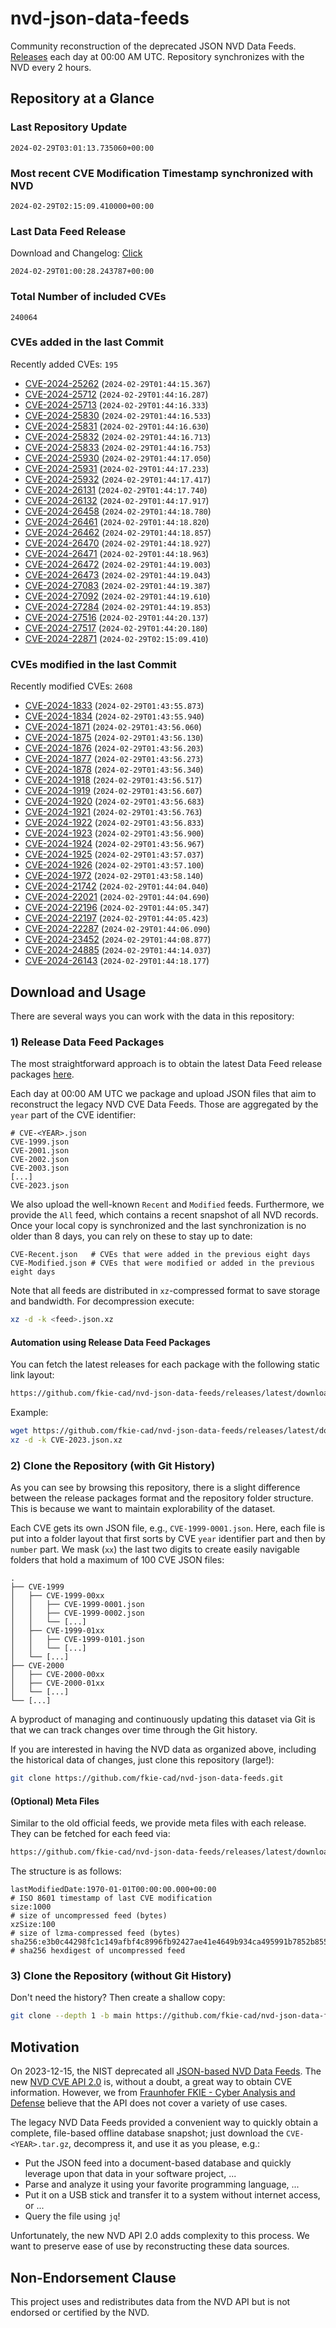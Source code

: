 # nvd-json-data-feeds

Community reconstruction of the deprecated JSON NVD Data Feeds. 
[Releases](https://github.com/fkie-cad/nvd-json-data-feeds/releases/latest) each day at 00:00 AM UTC.
Repository synchronizes with the NVD every 2 hours.

## Repository at a Glance

### Last Repository Update

```plain
2024-02-29T03:01:13.735060+00:00
```

### Most recent CVE Modification Timestamp synchronized with NVD

```plain
2024-02-29T02:15:09.410000+00:00
```

### Last Data Feed Release

Download and Changelog: [Click](https://github.com/fkie-cad/nvd-json-data-feeds/releases/latest)

```plain
2024-02-29T01:00:28.243787+00:00
```

### Total Number of included CVEs

```plain
240064
```

### CVEs added in the last Commit

Recently added CVEs: `195`

* [CVE-2024-25262](CVE-2024/CVE-2024-252xx/CVE-2024-25262.json) (`2024-02-29T01:44:15.367`)
* [CVE-2024-25712](CVE-2024/CVE-2024-257xx/CVE-2024-25712.json) (`2024-02-29T01:44:16.287`)
* [CVE-2024-25713](CVE-2024/CVE-2024-257xx/CVE-2024-25713.json) (`2024-02-29T01:44:16.333`)
* [CVE-2024-25830](CVE-2024/CVE-2024-258xx/CVE-2024-25830.json) (`2024-02-29T01:44:16.533`)
* [CVE-2024-25831](CVE-2024/CVE-2024-258xx/CVE-2024-25831.json) (`2024-02-29T01:44:16.630`)
* [CVE-2024-25832](CVE-2024/CVE-2024-258xx/CVE-2024-25832.json) (`2024-02-29T01:44:16.713`)
* [CVE-2024-25833](CVE-2024/CVE-2024-258xx/CVE-2024-25833.json) (`2024-02-29T01:44:16.753`)
* [CVE-2024-25930](CVE-2024/CVE-2024-259xx/CVE-2024-25930.json) (`2024-02-29T01:44:17.050`)
* [CVE-2024-25931](CVE-2024/CVE-2024-259xx/CVE-2024-25931.json) (`2024-02-29T01:44:17.233`)
* [CVE-2024-25932](CVE-2024/CVE-2024-259xx/CVE-2024-25932.json) (`2024-02-29T01:44:17.417`)
* [CVE-2024-26131](CVE-2024/CVE-2024-261xx/CVE-2024-26131.json) (`2024-02-29T01:44:17.740`)
* [CVE-2024-26132](CVE-2024/CVE-2024-261xx/CVE-2024-26132.json) (`2024-02-29T01:44:17.917`)
* [CVE-2024-26458](CVE-2024/CVE-2024-264xx/CVE-2024-26458.json) (`2024-02-29T01:44:18.780`)
* [CVE-2024-26461](CVE-2024/CVE-2024-264xx/CVE-2024-26461.json) (`2024-02-29T01:44:18.820`)
* [CVE-2024-26462](CVE-2024/CVE-2024-264xx/CVE-2024-26462.json) (`2024-02-29T01:44:18.857`)
* [CVE-2024-26470](CVE-2024/CVE-2024-264xx/CVE-2024-26470.json) (`2024-02-29T01:44:18.927`)
* [CVE-2024-26471](CVE-2024/CVE-2024-264xx/CVE-2024-26471.json) (`2024-02-29T01:44:18.963`)
* [CVE-2024-26472](CVE-2024/CVE-2024-264xx/CVE-2024-26472.json) (`2024-02-29T01:44:19.003`)
* [CVE-2024-26473](CVE-2024/CVE-2024-264xx/CVE-2024-26473.json) (`2024-02-29T01:44:19.043`)
* [CVE-2024-27083](CVE-2024/CVE-2024-270xx/CVE-2024-27083.json) (`2024-02-29T01:44:19.387`)
* [CVE-2024-27092](CVE-2024/CVE-2024-270xx/CVE-2024-27092.json) (`2024-02-29T01:44:19.610`)
* [CVE-2024-27284](CVE-2024/CVE-2024-272xx/CVE-2024-27284.json) (`2024-02-29T01:44:19.853`)
* [CVE-2024-27516](CVE-2024/CVE-2024-275xx/CVE-2024-27516.json) (`2024-02-29T01:44:20.137`)
* [CVE-2024-27517](CVE-2024/CVE-2024-275xx/CVE-2024-27517.json) (`2024-02-29T01:44:20.180`)
* [CVE-2024-22871](CVE-2024/CVE-2024-228xx/CVE-2024-22871.json) (`2024-02-29T02:15:09.410`)


### CVEs modified in the last Commit

Recently modified CVEs: `2608`

* [CVE-2024-1833](CVE-2024/CVE-2024-18xx/CVE-2024-1833.json) (`2024-02-29T01:43:55.873`)
* [CVE-2024-1834](CVE-2024/CVE-2024-18xx/CVE-2024-1834.json) (`2024-02-29T01:43:55.940`)
* [CVE-2024-1871](CVE-2024/CVE-2024-18xx/CVE-2024-1871.json) (`2024-02-29T01:43:56.060`)
* [CVE-2024-1875](CVE-2024/CVE-2024-18xx/CVE-2024-1875.json) (`2024-02-29T01:43:56.130`)
* [CVE-2024-1876](CVE-2024/CVE-2024-18xx/CVE-2024-1876.json) (`2024-02-29T01:43:56.203`)
* [CVE-2024-1877](CVE-2024/CVE-2024-18xx/CVE-2024-1877.json) (`2024-02-29T01:43:56.273`)
* [CVE-2024-1878](CVE-2024/CVE-2024-18xx/CVE-2024-1878.json) (`2024-02-29T01:43:56.340`)
* [CVE-2024-1918](CVE-2024/CVE-2024-19xx/CVE-2024-1918.json) (`2024-02-29T01:43:56.517`)
* [CVE-2024-1919](CVE-2024/CVE-2024-19xx/CVE-2024-1919.json) (`2024-02-29T01:43:56.607`)
* [CVE-2024-1920](CVE-2024/CVE-2024-19xx/CVE-2024-1920.json) (`2024-02-29T01:43:56.683`)
* [CVE-2024-1921](CVE-2024/CVE-2024-19xx/CVE-2024-1921.json) (`2024-02-29T01:43:56.763`)
* [CVE-2024-1922](CVE-2024/CVE-2024-19xx/CVE-2024-1922.json) (`2024-02-29T01:43:56.833`)
* [CVE-2024-1923](CVE-2024/CVE-2024-19xx/CVE-2024-1923.json) (`2024-02-29T01:43:56.900`)
* [CVE-2024-1924](CVE-2024/CVE-2024-19xx/CVE-2024-1924.json) (`2024-02-29T01:43:56.967`)
* [CVE-2024-1925](CVE-2024/CVE-2024-19xx/CVE-2024-1925.json) (`2024-02-29T01:43:57.037`)
* [CVE-2024-1926](CVE-2024/CVE-2024-19xx/CVE-2024-1926.json) (`2024-02-29T01:43:57.100`)
* [CVE-2024-1972](CVE-2024/CVE-2024-19xx/CVE-2024-1972.json) (`2024-02-29T01:43:58.140`)
* [CVE-2024-21742](CVE-2024/CVE-2024-217xx/CVE-2024-21742.json) (`2024-02-29T01:44:04.040`)
* [CVE-2024-22021](CVE-2024/CVE-2024-220xx/CVE-2024-22021.json) (`2024-02-29T01:44:04.690`)
* [CVE-2024-22196](CVE-2024/CVE-2024-221xx/CVE-2024-22196.json) (`2024-02-29T01:44:05.347`)
* [CVE-2024-22197](CVE-2024/CVE-2024-221xx/CVE-2024-22197.json) (`2024-02-29T01:44:05.423`)
* [CVE-2024-22287](CVE-2024/CVE-2024-222xx/CVE-2024-22287.json) (`2024-02-29T01:44:06.090`)
* [CVE-2024-23452](CVE-2024/CVE-2024-234xx/CVE-2024-23452.json) (`2024-02-29T01:44:08.877`)
* [CVE-2024-24885](CVE-2024/CVE-2024-248xx/CVE-2024-24885.json) (`2024-02-29T01:44:14.037`)
* [CVE-2024-26143](CVE-2024/CVE-2024-261xx/CVE-2024-26143.json) (`2024-02-29T01:44:18.177`)


## Download and Usage

There are several ways you can work with the data in this repository:

### 1) Release Data Feed Packages

The most straightforward approach is to obtain the latest Data Feed release packages [here](https://github.com/fkie-cad/nvd-json-data-feeds/releases/latest).

Each day at 00:00 AM UTC we package and upload JSON files that aim to reconstruct the legacy NVD CVE Data Feeds.
Those are aggregated by the `year` part of the CVE identifier:

```
# CVE-<YEAR>.json
CVE-1999.json
CVE-2001.json
CVE-2002.json
CVE-2003.json
[...]
CVE-2023.json
```

We also upload the well-known `Recent` and `Modified` feeds.
Furthermore, we provide the `All` feed, which contains a recent snapshot of all NVD records.
Once your local copy is synchronized and the last synchronization is no older than 8 days, you can rely on these to stay up to date:

```plain
CVE-Recent.json   # CVEs that were added in the previous eight days
CVE-Modified.json # CVEs that were modified or added in the previous eight days
```

Note that all feeds are distributed in `xz`-compressed format to save storage and bandwidth.
For decompression execute:

```sh
xz -d -k <feed>.json.xz
```


#### Automation using Release Data Feed Packages

You can fetch the latest releases for each package with the following static link layout:

```sh
https://github.com/fkie-cad/nvd-json-data-feeds/releases/latest/download/CVE-<YEAR>.json.xz
```

Example:

```sh
wget https://github.com/fkie-cad/nvd-json-data-feeds/releases/latest/download/CVE-2023.json.xz
xz -d -k CVE-2023.json.xz
```



### 2) Clone the Repository (with Git History)

As you can see by browsing this repository, there is a slight difference between the release packages format and the repository folder structure.
This is because we want to maintain explorability of the dataset.

Each CVE gets its own JSON file, e.g., `CVE-1999-0001.json`.
Here, each file is put into a folder layout that first sorts by CVE `year` identifier part and then by `number` part.
We mask (`xx`) the last two digits to create easily navigable folders that hold a maximum of 100 CVE JSON files:

```plain
.
├── CVE-1999
│   ├── CVE-1999-00xx
│   │   ├── CVE-1999-0001.json
│   │   ├── CVE-1999-0002.json
│   │   └── [...]
│   ├── CVE-1999-01xx
│   │   ├── CVE-1999-0101.json
│   │   └── [...]
│   └── [...]
├── CVE-2000
│   ├── CVE-2000-00xx
│   ├── CVE-2000-01xx
│   └── [...]
└── [...]
```

A byproduct of managing and continuously updating this dataset via Git is that we can track changes over time through the Git history.

If you are interested in having the NVD data as organized above, including the historical data of changes, just clone this repository (large!):

```sh
git clone https://github.com/fkie-cad/nvd-json-data-feeds.git
```

#### (Optional) Meta Files

Similar to the old official feeds, we provide meta files with each release. They can be fetched for each feed via:

```sh
https://github.com/fkie-cad/nvd-json-data-feeds/releases/latest/download/CVE-<YEAR>.meta
```

The structure is as follows:

```plain
lastModifiedDate:1970-01-01T00:00:00.000+00:00                          # ISO 8601 timestamp of last CVE modification
size:1000                                                               # size of uncompressed feed (bytes)
xzSize:100                                                              # size of lzma-compressed feed (bytes)
sha256:e3b0c44298fc1c149afbf4c8996fb92427ae41e4649b934ca495991b7852b855 # sha256 hexdigest of uncompressed feed
```


### 3) Clone the Repository (without Git History)

Don't need the history? Then create a shallow copy:

```sh
git clone --depth 1 -b main https://github.com/fkie-cad/nvd-json-data-feeds.git
```

## Motivation

On 2023-12-15, the NIST deprecated all [JSON-based NVD Data Feeds](https://nvd.nist.gov/vuln/data-feeds#divRetirementBanner-1).
The new [NVD CVE API 2.0](https://nvd.nist.gov/developers/vulnerabilities) is, without a doubt, a great way to obtain CVE information.
However, we from [Fraunhofer FKIE - Cyber Analysis and Defense](https://www.fkie.fraunhofer.de/en/departments/cad.html) believe that the API does not cover a variety of use cases.

The legacy NVD Data Feeds provided a convenient way to quickly obtain a complete, file-based offline database snapshot; just download the `CVE-<YEAR>.tar.gz`, decompress it, and use it as you please, e.g.:

* Put the JSON feed into a document-based database and quickly leverage upon that data in your software project, ...
* Parse and analyze it using your favorite programming language, ...
* Put it on a USB stick and transfer it to a system without internet access, or ...
* Query the file using `jq`!

Unfortunately, the new NVD API 2.0 adds complexity to this process.
We want to preserve ease of use by reconstructing these data sources.

## Non-Endorsement Clause

This project uses and redistributes data from the NVD API but is not endorsed or certified by the NVD.